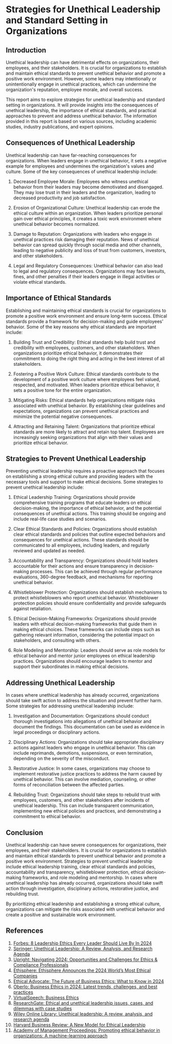 # Strategies for Unethical Leadership and Standard Setting in Organizations

## Introduction

Unethical leadership can have detrimental effects on organizations, their employees, and their stakeholders. It is crucial for organizations to establish and maintain ethical standards to prevent unethical behavior and promote a positive work environment. However, some leaders may intentionally or unintentionally engage in unethical practices, which can undermine the organization's reputation, employee morale, and overall success.

This report aims to explore strategies for unethical leadership and standard setting in organizations. It will provide insights into the consequences of unethical leadership, the importance of ethical standards, and practical approaches to prevent and address unethical behavior. The information provided in this report is based on various sources, including academic studies, industry publications, and expert opinions.

## Consequences of Unethical Leadership

Unethical leadership can have far-reaching consequences for organizations. When leaders engage in unethical behavior, it sets a negative example for employees and undermines the organization's values and culture. Some of the key consequences of unethical leadership include:

1. Decreased Employee Morale: Employees who witness unethical behavior from their leaders may become demotivated and disengaged. They may lose trust in their leaders and the organization, leading to decreased productivity and job satisfaction.

2. Erosion of Organizational Culture: Unethical leadership can erode the ethical culture within an organization. When leaders prioritize personal gain over ethical principles, it creates a toxic work environment where unethical behavior becomes normalized.

3. Damage to Reputation: Organizations with leaders who engage in unethical practices risk damaging their reputation. News of unethical behavior can spread quickly through social media and other channels, leading to negative publicity and loss of trust from customers, investors, and other stakeholders.

4. Legal and Regulatory Consequences: Unethical behavior can also lead to legal and regulatory consequences. Organizations may face lawsuits, fines, and other penalties if their leaders engage in illegal activities or violate ethical standards.

## Importance of Ethical Standards

Establishing and maintaining ethical standards is crucial for organizations to promote a positive work environment and ensure long-term success. Ethical standards provide a framework for decision-making and guide employees' behavior. Some of the key reasons why ethical standards are important include:

1. Building Trust and Credibility: Ethical standards help build trust and credibility with employees, customers, and other stakeholders. When organizations prioritize ethical behavior, it demonstrates their commitment to doing the right thing and acting in the best interest of all stakeholders.

2. Fostering a Positive Work Culture: Ethical standards contribute to the development of a positive work culture where employees feel valued, respected, and motivated. When leaders prioritize ethical behavior, it sets a positive tone for the entire organization.

3. Mitigating Risks: Ethical standards help organizations mitigate risks associated with unethical behavior. By establishing clear guidelines and expectations, organizations can prevent unethical practices and minimize the potential negative consequences.

4. Attracting and Retaining Talent: Organizations that prioritize ethical standards are more likely to attract and retain top talent. Employees are increasingly seeking organizations that align with their values and prioritize ethical behavior.

## Strategies to Prevent Unethical Leadership

Preventing unethical leadership requires a proactive approach that focuses on establishing a strong ethical culture and providing leaders with the necessary tools and support to make ethical decisions. Some strategies to prevent unethical leadership include:

1. Ethical Leadership Training: Organizations should provide comprehensive training programs that educate leaders on ethical decision-making, the importance of ethical behavior, and the potential consequences of unethical actions. This training should be ongoing and include real-life case studies and scenarios.

2. Clear Ethical Standards and Policies: Organizations should establish clear ethical standards and policies that outline expected behaviors and consequences for unethical actions. These standards should be communicated to all employees, including leaders, and regularly reviewed and updated as needed.

3. Accountability and Transparency: Organizations should hold leaders accountable for their actions and ensure transparency in decision-making processes. This can be achieved through regular performance evaluations, 360-degree feedback, and mechanisms for reporting unethical behavior.

4. Whistleblower Protection: Organizations should establish mechanisms to protect whistleblowers who report unethical behavior. Whistleblower protection policies should ensure confidentiality and provide safeguards against retaliation.

5. Ethical Decision-Making Frameworks: Organizations should provide leaders with ethical decision-making frameworks that guide them in making ethical choices. These frameworks can include steps such as gathering relevant information, considering the potential impact on stakeholders, and consulting with others.

6. Role Modeling and Mentorship: Leaders should serve as role models for ethical behavior and mentor junior employees on ethical leadership practices. Organizations should encourage leaders to mentor and support their subordinates in making ethical decisions.

## Addressing Unethical Leadership

In cases where unethical leadership has already occurred, organizations should take swift action to address the situation and prevent further harm. Some strategies for addressing unethical leadership include:

1. Investigation and Documentation: Organizations should conduct thorough investigations into allegations of unethical behavior and document the findings. This documentation can be used as evidence in legal proceedings or disciplinary actions.

2. Disciplinary Actions: Organizations should take appropriate disciplinary actions against leaders who engage in unethical behavior. This can include reprimands, demotions, suspensions, or even termination, depending on the severity of the misconduct.

3. Restorative Justice: In some cases, organizations may choose to implement restorative justice practices to address the harm caused by unethical behavior. This can involve mediation, counseling, or other forms of reconciliation between the affected parties.

4. Rebuilding Trust: Organizations should take steps to rebuild trust with employees, customers, and other stakeholders after incidents of unethical leadership. This can include transparent communication, implementing new ethical policies and practices, and demonstrating a commitment to ethical behavior.

## Conclusion

Unethical leadership can have severe consequences for organizations, their employees, and their stakeholders. It is crucial for organizations to establish and maintain ethical standards to prevent unethical behavior and promote a positive work environment. Strategies to prevent unethical leadership include ethical leadership training, clear ethical standards and policies, accountability and transparency, whistleblower protection, ethical decision-making frameworks, and role modeling and mentorship. In cases where unethical leadership has already occurred, organizations should take swift action through investigation, disciplinary actions, restorative justice, and rebuilding trust.

By prioritizing ethical leadership and establishing a strong ethical culture, organizations can mitigate the risks associated with unethical behavior and create a positive and sustainable work environment.

## References

1. [Forbes: 8 Leadership Ethics Every Leader Should Live By In 2024](https://www.forbes.com/sites/rachelwells/2024/02/15/8-leadership-ethics-every-leader-should-live-by-in-2024/)
2. [Springer: Unethical Leadership: A Review, Analysis, and Research Agenda](https://link.springer.com/article/10.1007/s10551-022-05081-6.pdf)
3. [Upright: Navigating 2024: Opportunities and Challenges for Ethics & Compliance Professionals](https://upright.co/blog/navigating-2024-opportunities-and-challenges-for-ethics--compliance-professionals)
4. [Ethisphere: Ethisphere Announces the 2024 World’s Most Ethical Companies](https://ethisphere.com/ethisphere-announces-the-2024-worlds-most-ethical-companies/)
5. [Ethical Advocate: The Future of Business Ethics: What to Know in 2024](https://www.ethicaladvocate.com/the-future-of-business-ethics-what-to-know-in-2024/)
6. [Oberlo: Business Ethics in 2024: Latest trends, challenges, and best practices](https://www.oberlo.com/blog/business-ethics)
7. [VirtualSpeech: Business Ethics](https://virtualspeech.com/blog/business-ethics)
8. [ResearchGate: Ethical and unethical leadership issues, cases, and dilemmas with case studies](https://www.researchgate.net/publication/328463163_Ethical_and_unethical_leadership_issues_cases_and_dilemmas_with_case_studies)
9. [Wiley Online Library: Unethical leadership: A review, analysis, and research agenda](https://onlinelibrary.wiley.com/doi/10.1111/peps.12574)
10. [Harvard Business Review: A New Model for Ethical Leadership](https://hbr.org/2020/09/a-new-model-for-ethical-leadership)
11. [Academy of Management Proceedings: Promoting ethical behavior in organizations: A machine-learning approach](https://journals.aom.org/doi/10.5465/AMBPP.2018.17515symposium)
